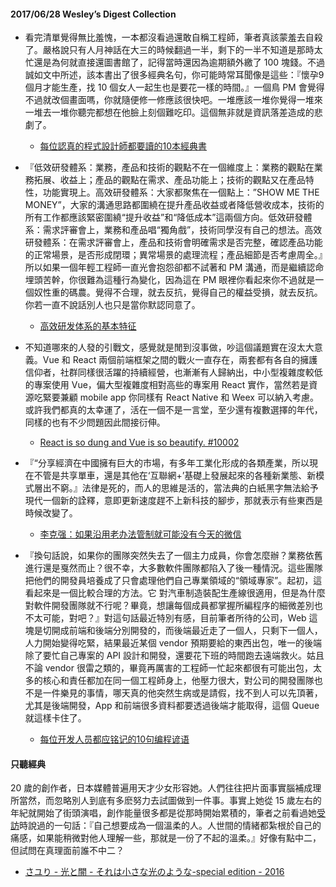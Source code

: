 #### 2017/06/28 Wesley’s Digest Collection

- 看完清單覺得無比羞愧，一本都沒看過還敢自稱工程師，筆者真該蒙羞去自殺了。嚴格說只有人月神話在大三的時候翻過一半，剩下的一半不知道是那時太忙還是為何就直接還圖書館了，記得當時還因為逾期額外繳了 100 塊錢。不過誠如文中所述，該本書出了很多經典名句，你可能時常耳聞像是這些：『懷孕9個月才能生產，找 10 個女人一起生也是要花一樣的時間。』一個鳥 PM 會覺得不過就改個畫面嗎，你就隨便修一修應該很快吧。一堆應該一堆你覺得一堆來一堆去一堆你聽完都想在他臉上刻個難吃印。這個無非就是資訊落差造成的悲劇了。
  - [每位認真的程式設計師都要讀的10本經典書](https://softnshare.wordpress.com/2016/02/24/10classprogrammerbooks/)
  
- 『低效研發體系：業務，產品和技術的觀點不在一個維度上：業務的觀點在業務拓展、收益上；產品的觀點在需求、產品功能上；技術的觀點又在產品特性，功能實現上。高效研發體系：大家都聚焦在一個點上：”SHOW ME THE MONEY”，大家的溝通思路都圍繞在提升產品收益或者降低營收成本，技術的所有工作都應該緊密圍繞“提升收益”和“降低成本”這兩個方向。低效研發體系：需求評審會上，業務和產品唱“獨角戲”，技術同學沒有自己的想法。高效研發體系：在需求評審會上，產品和技術會明確需求是否完整，確認產品功能的正常場景，是否形成閉環；異常場景的處理流程；產品細節是否考慮周全。』所以如果一個年輕工程師一直光會抱怨卻都不試著和 PM 溝通，而是繼續認命埋頭苦幹，你很難為這種行為變化，因為這在 PM 眼裡你看起來你不過就是一個奴性重的碼農。覺得不合理，就去反抗，覺得自己的權益受損，就去反抗。你若一直不說話別人也只是當你默認同意了。
  - [高效研发体系的基本特征](https://juejin.im/post/5949ea4aa0bb9f006b0588df)
  
- 不知道哪來的人發的引戰文，感覺就是閒到沒事做，吵這個議題實在沒太大意義。Vue 和 React 兩個前端框架之間的戰火一直存在，兩套都有各自的擁護信仰者，社群同樣很活躍的持續經營，也漸漸有人歸納出，中小型複雜度較低的專案使用 Vue，偏大型複雜度相對高些的專案用 React 實作，當然若是資源吃緊要兼顧 mobile app 你同樣有 React Native 和 Weex 可以納入考慮。或許我們都真的太幸運了，活在一個不是一言堂，至少還有複數選擇的年代，同樣的也有不少問題因此間接衍伸。
  - [React is so dung and Vue is so beautify. #10002](https://github.com/facebook/react/issues/10002)
  
- 『“分享經濟在中國擁有巨大的市場，有多年工業化形成的各類產業，所以現在不管是共享單車，還是其他在‘互聯網+’基礎上發展起來的各種新業態、新模式層出不窮。』法律是死的，而人的思維是活的，當法典的白紙黑字無法給予現代一個新的詮釋，意即更新速度趕不上新科技的腳步，那就表示有些東西是時候改變了。
  - [李克强：如果沿用老办法管制就可能没有今天的微信](https://wallstreetcn.com/articles/3016684)


- 『換句話說，如果你的團隊突然失去了一個主力成員，你會怎麼辦？業務依舊進行還是戛然而止？很不幸，大多數軟件團隊都陷入了後一種情況。這些團隊把他們的開發員培養成了只會處理他們自己專業領域的“領域專家”。起初，這看起來是一個比較合理的方法。它 對汽車制造裝配生產線很適用，但是為什麼對軟件開發團隊就不行呢？畢竟，想讓每個成員都掌握所編程序的細微差別也不太可能，對吧？』對這句話最近特別有感，目前筆者所待的公司，Web 這塊是切開成前端和後端分別開發的，而後端最近走了一個人，只剩下一個人，人力開始變得吃緊，結果最近某個 vendor 預期要給的東西出包，唯一的後端除了要忙自己專案的 API 設計和開發，還要花下班的時間跑去遠端救火。姑且不論 vendor 很雷之類的，畢竟再厲害的工程師一忙起來都很有可能出包，太多的核心和責任都加在同一個工程師身上，他壓力很大，對公司的開發團隊也不是一件樂見的事情，哪天真的他突然生病或是請假，找不到人可以先頂著，尤其是後端開發，App 和前端很多資料都要透過後端才能取得，這個 Queue 就這樣卡住了。
  - [每位开发人员都应铭记的10句编程谚语](http://blog.jobbole.com/297/)





#### 只聽經典
20 歲的創作者，日本媒體普遍用天才少女形容她。人們往往把片面事實腦補成理所當然，而忽略別人到底有多麽努力去試圖做到一件事。事實上她從 15 歲左右的年紀就開始了街頭演唱，創作能量很多都是從那時開始累積的，筆者之前看過她[受訪](https://kknews.cc/zh-tw/entertainment/234qjg.html)時說過的一句話：『自己想要成為一個溫柔的人。人世間的情緒都紮根於自己的痛感，如果能稍微對他人理解一些，那就是一份了不起的溫柔。』好像有點中二，但試問在真理面前誰不中二？
- [さユり - 光と闇 - それは小さな光のような-special edition - 2016](https://www.youtube.com/watch?v=vuEfebw2noc&list=LL1tKg1ByjZDTsAVHtqUZUJA&index=256)